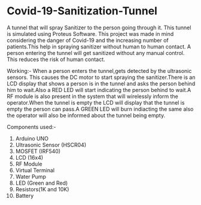 # Covid-19-Sanitization-Tunnel
A tunnel that will spray Sanitizer to the person going through it. This tunnel is simulated using Proteus Software.
This project was made in mind considering the danger of Covid-19 and the increasing number of patients.This help in 
spraying sanitizer without human to human contact. A person entering the tunnel will get sanitized without any manual
control. This reduces the risk of human contact.

Working:-
When a person enters the tunnel,gets detected by the ultrasonic sensors. This causes the DC motor to start spraying the sanitizer.There is an LCD display that shows
a person is in the tunnel and asks the person behind him to wait.Also a RED LED will start indicating the person behind to wait.A RF module is also present in the system that will wirelessly inform the operator.When the tunnel is empty the LCD will display that the tunnel is empty the person can pass.A GREEN LED will burn indiacting the same also the operator will also be informed about the tunnel being empty.

Components used:-
01) Arduino UNO
02) Ultrasonic Sensor (HSCR04)
03) MOSFET (IRF540)
04) LCD (16x4)
05) RF Module
06) Virtual Terminal
07) Water Pump
08) LED (Green and Red)
09) Resistors(1K and 10K)
10) Battery


